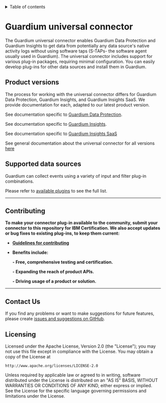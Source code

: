 <details closed="closed">
  <summary>Table of contents</summary>

  - [Guardium universal connector](#guardium-universal-connector)
  - [Product versions](#product-versions)
  - [Supported data sources](#supported-data-sources)
  - [Contributing](#contributing)
  - [Contact us](#contact-us)
  - [Licensing](#licensing)

</details>

# Guardium universal connector

The Guardium universal connector enables Guardium Data Protection and Guardium Insights to get data from potentially any data source's native activity logs without using software taps (S-TAPs- the software agent usually used in Guardium). The universal connector includes support for various plug-in packages, requiring minimal configuration. You can easily develop plug-ins for other data sources and install them in Guardium.

## Product versions
The process for working with the universal connector differs for Guardium Data Protection, Guardium Insights, and Guardium Insights SaaS. We provide documentation for each, adapted to our latest product version. 

See documentation specific to [Guardium Data Protection](docs/Guardium%20Data%20Protection).

See documentation specific to [Guardium Insights](docs/Guardium%20Insights/3.2.x/README.md).

See documentation specific to [Guardium Insights SaaS](/docs/Guardium%20Insights/SaaS_1.0)

See general documentation about the universal connector for all versions [here](/docs/readme.md)

## Supported data sources

Guardium can collect events using a variety of input and filter plug-in combinations.

Please refer to [available plugins](docs/available_plugins.md) to see the full list.


***
## Contributing
**To make your connector plug-in available to the community, submit your connector to this repository for IBM Certification. We also accept updates or bug fixes to existing plug-ins, to keep them current:**

- **[Guidelines for contributing](CONTRIBUTING.md)**
- **Benefits include:**

  **- Free, comprehensive testing and certification.**

  **- Expanding the reach of product APIs.**

  **- Driving usage of a product or solution.**
***

## Contact Us
If you find any problems or want to make suggestions for future features, please create [issues and suggestions on GitHub](https://github.com/IBM/universal-connectors/issues).


## Licensing

Licensed under the Apache License, Version 2.0 (the "License");
you may not use this file except in compliance with the License.
You may obtain a copy of the License at

    http://www.apache.org/licenses/LICENSE-2.0

Unless required by applicable law or agreed to in writing, software
distributed under the License is distributed on an "AS IS" BASIS,
WITHOUT WARRANTIES OR CONDITIONS OF ANY KIND, either express or implied.
See the License for the specific language governing permissions and
limitations under the License.

